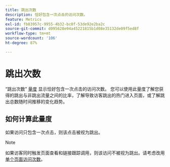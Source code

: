 ```yaml
---
title: 跳出次数
description: 恰好包含一次点击的访问次数。
feature: Metrics
exl-id: fb83957c-9955-4b32-bc0f-53de92e2ba2c
source-git-commit: d095628e94a45221815b1d08e35132de09f5ed8f
workflow-type: tm+mt
source-wordcount: '106'
ht-degree: 87%

---
```


# 跳出次数

“跳出次数” [量度](overview.md) 显示恰好包含一次点击的访问次数。 您可以使用此量度了解您获得的跳出与非跳出流量之间的比率，了解导致访客跳出的热门进入页面，或了解跳出总数随时间推移的变化趋势。

## 如何计算此量度

如果访问只包含一次点击，则该点击被视为跳出。

>[!NOTE]
>
>如果访客同时触发页面查看和链接跟踪调用，则该访问不被视为跳出。请考虑改用[单个页面访问次数](single-page-visits.md)。
